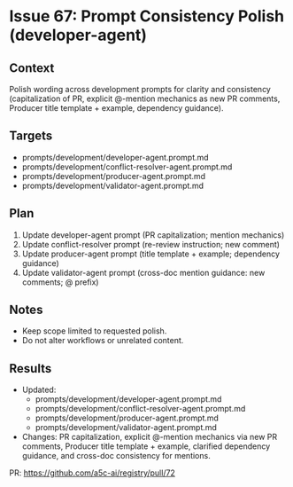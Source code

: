 # Issue 67: Prompt Consistency Polish (developer-agent)

## Context
Polish wording across development prompts for clarity and consistency (capitalization of PR, explicit @-mention mechanics as new PR comments, Producer title template + example, dependency guidance).

## Targets
- prompts/development/developer-agent.prompt.md
- prompts/development/conflict-resolver-agent.prompt.md
- prompts/development/producer-agent.prompt.md
- prompts/development/validator-agent.prompt.md

## Plan
1. Update developer-agent prompt (PR capitalization; mention mechanics)
2. Update conflict-resolver prompt (re-review instruction; new comment)
3. Update producer-agent prompt (title template + example; dependency guidance)
4. Update validator-agent prompt (cross-doc mention guidance: new comments; @ prefix)

## Notes
- Keep scope limited to requested polish.
- Do not alter workflows or unrelated content.

## Results
- Updated:
  - prompts/development/developer-agent.prompt.md
  - prompts/development/conflict-resolver-agent.prompt.md
  - prompts/development/producer-agent.prompt.md
  - prompts/development/validator-agent.prompt.md
- Changes: PR capitalization, explicit @-mention mechanics via new PR comments, Producer title template + example, clarified dependency guidance, and cross-doc consistency for mentions.

PR: https://github.com/a5c-ai/registry/pull/72
